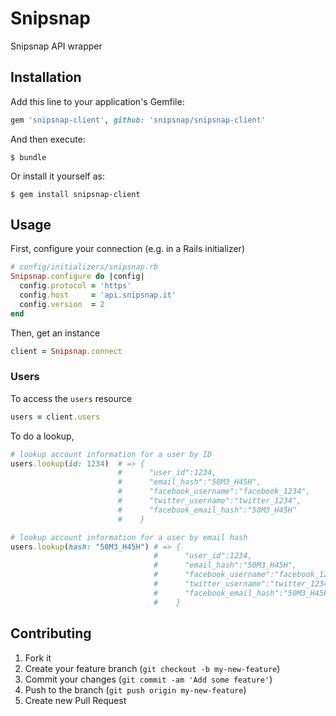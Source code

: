 # Snipsnap

Snipsnap API wrapper

## Installation

Add this line to your application's Gemfile:

```ruby
gem 'snipsnap-client', github: 'snipsnap/snipsnap-client'
```

And then execute:

```console
$ bundle
```

Or install it yourself as:

```console
$ gem install snipsnap-client
```

## Usage

First, configure your connection (e.g. in a Rails initializer)

```ruby
# config/initializers/snipsnap.rb
Snipsnap.configure do |config|
  config.protocol = 'https'
  config.host     = 'api.snipsnap.it'
  config.version  = 2
end
```

Then, get an instance

```ruby
client = Snipsnap.connect
```

### Users

To access the `users` resource

```ruby
users = client.users
```

To do a lookup,

```ruby
# lookup account information for a user by ID
users.lookup(id: 1234)  # => {
                        #      "user_id":1234,
                        #      "email_hash":"50M3_H45H",
                        #      "facebook_username":"facebook_1234",
                        #      "twitter_username":"twitter_1234",
                        #      "facebook_email_hash":"50M3_H45H"
                        #    }

# lookup account information for a user by email hash
users.lookup(hash: "50M3_H45H") # => {
                                #      "user_id":1234,
                                #      "email_hash":"50M3_H45H",
                                #      "facebook_username":"facebook_1234",
                                #      "twitter_username":"twitter_1234",
                                #      "facebook_email_hash":"50M3_H45H"
                                #    }
```

## Contributing

1. Fork it
2. Create your feature branch (`git checkout -b my-new-feature`)
3. Commit your changes (`git commit -am 'Add some feature'`)
4. Push to the branch (`git push origin my-new-feature`)
5. Create new Pull Request
